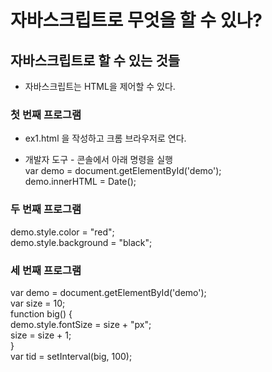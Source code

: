 # 자바스크립트로 무엇을 할 수 있나? 

## 자바스크립트로 할 수 있는 것들

- 자바스크립트는 HTML을 제어할 수 있다.


### 첫 번째 프로그램
- ex1.html 을 작성하고 크롬 브라우저로 연다.
<!-- 
<!DOCTYPE html>
<html>
<body>
<h2>자바스크립트 연습장</h2>
<p id="demo">지금은 몇시인가요?</p>
</body>
</html>
--> 

- 개발자 도구 - 콘솔에서 아래 명령을 실행 <br/>
var demo = document.getElementById('demo');<br/>
demo.innerHTML = Date();

### 두 번째 프로그램
demo.style.color = "red"; <br/>
demo.style.background = "black";

### 세 번째 프로그램
var demo = document.getElementById('demo');<br/>
var size = 10;<br/>
function big() {<br/>
    demo.style.fontSize = size + "px";<br/>
    size = size + 1;            <br/>
}<br/>
var tid = setInterval(big, 100);